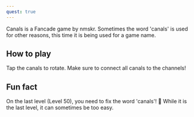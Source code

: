 ```yaml
---
quest: true
---
```

Canals is a Fancade game by nmskr. Sometimes the word 'canals' is used for other reasons, this time it is being used for a game name.
## How to play
Tap the canals to rotate. Make sure to connect all canals to the channels!
## Fun fact
On the last level (Level 50), you need to fix the word 'canals'! 🙂 While it is the last level, it can sometimes be too easy.